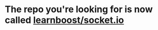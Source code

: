 # The repo you're looking for is now called [learnboost/socket.io](http://github.com/learnboost/socket.io)
